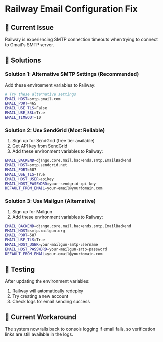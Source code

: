 # Railway Email Configuration Fix

## 🚨 Current Issue
Railway is experiencing SMTP connection timeouts when trying to connect to Gmail's SMTP server.

## 🔧 Solutions

### Solution 1: Alternative SMTP Settings (Recommended)
Add these environment variables to Railway:

```bash
# Try these alternative settings
EMAIL_HOST=smtp.gmail.com
EMAIL_PORT=465
EMAIL_USE_TLS=False
EMAIL_USE_SSL=True
EMAIL_TIMEOUT=10
```

### Solution 2: Use SendGrid (Most Reliable)
1. Sign up for SendGrid (free tier available)
2. Get API key from SendGrid
3. Add these environment variables to Railway:

```bash
EMAIL_BACKEND=django.core.mail.backends.smtp.EmailBackend
EMAIL_HOST=smtp.sendgrid.net
EMAIL_PORT=587
EMAIL_USE_TLS=True
EMAIL_HOST_USER=apikey
EMAIL_HOST_PASSWORD=your-sendgrid-api-key
DEFAULT_FROM_EMAIL=your-email@yourdomain.com
```

### Solution 3: Use Mailgun (Alternative)
1. Sign up for Mailgun
2. Add these environment variables to Railway:

```bash
EMAIL_BACKEND=django.core.mail.backends.smtp.EmailBackend
EMAIL_HOST=smtp.mailgun.org
EMAIL_PORT=587
EMAIL_USE_TLS=True
EMAIL_HOST_USER=your-mailgun-smtp-username
EMAIL_HOST_PASSWORD=your-mailgun-smtp-password
DEFAULT_FROM_EMAIL=your-email@yourdomain.com
```

## 🧪 Testing
After updating the environment variables:
1. Railway will automatically redeploy
2. Try creating a new account
3. Check logs for email sending success

## 📧 Current Workaround
The system now falls back to console logging if email fails, so verification links are still available in the logs.



